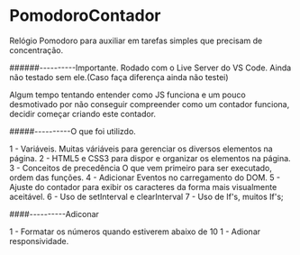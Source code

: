 # PomodoroContador
Relógio Pomodoro para auxiliar em tarefas simples que precisam de concentração.


######----------Importante.
Rodado com o Live Server do VS Code.
Ainda não testado sem ele.(Caso faça diferença ainda não testei)

Algum tempo tentando entender como JS funciona e um pouco desmotivado por não conseguir compreender como um contador funciona, decidir começar criando este contador.


#####----------O que foi utilizdo.

1 - Variáveis.
Muitas váriáveis para gerenciar os diversos elementos na página.
2 - HTML5 e CSS3 para dispor e organizar os elementos na página.
3 - Conceitos de precedência
O que vem primeiro para ser executado, ordem das funções.
4 - Adicionar Eventos no carregamento do DOM.
5 - Ajuste do contador para exibir os caracteres da forma mais visualmente aceitável.
6 - Uso  de setInterval e clearInterval
7 - Uso de If's, muitos If's;



####----------Adiconar

1 - Formatar os números quando estiverem abaixo de 10
1 - Adionar responsividade.

